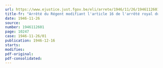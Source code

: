 ```yaml
---
url: https://www.ejustice.just.fgov.be/eli/arrete/1946/11/26/1946112601/justel
title-fr: "Arrêté du Régent modifiant l'article 16 de l'arrêté royal du 27 avril 1939 relatif au contrôle des films cinématographiques"
date: 1946-11-26
source:
number: 1946112601
page: 10247
case: 1946-11-26/01
publication: 1946-12-16
starts:
modifies:
pdf-original:
pdf-consolidated:
---
```


